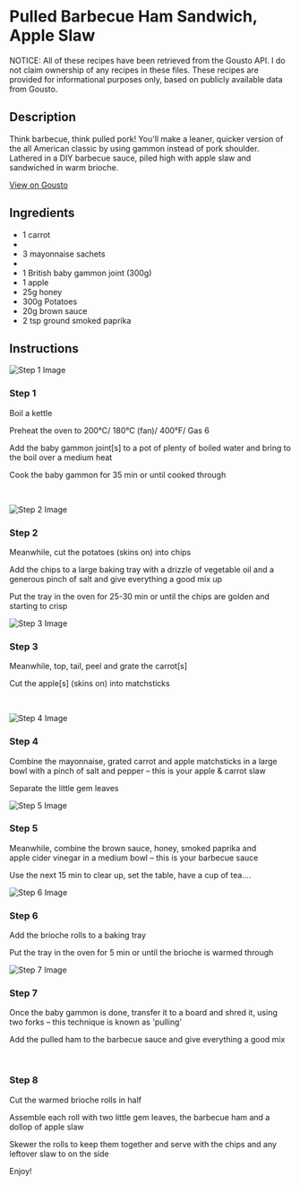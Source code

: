 # Pulled Barbecue Ham Sandwich, Apple Slaw

NOTICE: All of these recipes have been retrieved from the Gousto API. I do not claim ownership of any recipes in these files. These recipes are provided for informational purposes only, based on publicly available data from Gousto.

## Description

Think barbecue, think pulled pork! You'll make a leaner, quicker version of the all American classic by using gammon instead of pork shoulder.  Lathered in a DIY barbecue sauce, piled high with apple slaw and sandwiched in warm brioche. 

[View on Gousto](https://www.gousto.co.uk/recipes/cookbook/pulled-barbecue-ham-sandwich-apple-slaw)

## Ingredients

- 1 carrot
- 
- 3 mayonnaise sachets
- 
- 1 British baby gammon joint (300g)
- 1 apple 
- 25g honey 
- 300g Potatoes
- 20g brown sauce
- 2 tsp ground smoked paprika

## Instructions

![Step 1 Image](https://production-media.gousto.co.uk/cms/recipe-step-image/1172_step-1-x200.jpg)

### Step 1

Boil a kettle


Preheat the oven to 200&deg;C/ 180&deg;C (fan)/ 400&deg;F/ Gas 6


Add the&nbsp;baby gammon joint<span class="text-danger">[s]</span><span class="text-danger">&nbsp;</span>to a pot of plenty of&nbsp;boiled water&nbsp;and bring to the boil over a medium heat


Cook the&nbsp;baby gammon<span class="text-danger">&nbsp;</span>for 35 min or until cooked through


&nbsp;

![Step 2 Image](https://production-media.gousto.co.uk/cms/recipe-step-image/1172_step-2-x200.jpg)

### Step 2

Meanwhile, cut the potatoes (skins on) into chips


Add the chips to a large baking tray with a drizzle of vegetable oil and a generous pinch of salt and give everything a good mix up


Put the tray in the oven for 25-30 min or until the chips are golden and starting to crisp

![Step 3 Image](https://production-media.gousto.co.uk/cms/recipe-step-image/1172_step-3-x200.jpg)

### Step 3

Meanwhile, top, tail, peel and grate the&nbsp;carrot<span class="text-danger">[s]</span>


Cut the&nbsp;apple<span class="text-danger">[s]</span>&nbsp;(skins on) into matchsticks&nbsp;


&nbsp;

![Step 4 Image](https://production-media.gousto.co.uk/cms/recipe-step-image/1172_step-4-x200.jpg)

### Step 4

Combine the mayonnaise,&nbsp;grated carrot&nbsp;and&nbsp;apple matchsticks in a large bowl with a pinch of salt and pepper&nbsp;&ndash; this is your apple &amp; carrot slaw&nbsp;


Separate&nbsp;the little gem leaves&nbsp;

![Step 5 Image](https://production-media.gousto.co.uk/cms/recipe-step-image/1172_step-5-x200.jpg)

### Step 5

Meanwhile, combine the brown sauce, honey,&nbsp;smoked paprika&nbsp;and apple&nbsp;cider vinegar in a medium bowl &ndash; this is your barbecue sauce


Use the next 15 min to clear up, set the table, have a cup of tea....

![Step 6 Image](https://production-media.gousto.co.uk/cms/recipe-step-image/1172.step-6-x200.jpg)

### Step 6

Add the&nbsp;brioche rolls to a baking tray


Put the tray in the oven for 5 min or until the brioche is warmed through

![Step 7 Image](https://production-media.gousto.co.uk/cms/recipe-step-image/1172_step-7-x200.jpg)

### Step 7

Once the baby gammon is done, transfer it to a board and shred it, using two forks &ndash; this technique is known as 'pulling'


Add the pulled ham to the&nbsp;barbecue&nbsp;sauce and give everything a good mix&nbsp;


&nbsp;

### Step 8

Cut the warmed&nbsp;brioche&nbsp;rolls&nbsp;in half


Assemble each&nbsp;roll&nbsp;with two little gem leaves, the <span class="text-highlight">barbecue</span>&nbsp;ham and&nbsp;a dollop&nbsp;of&nbsp;apple slaw


Skewer the&nbsp;rolls&nbsp;to keep them together and serve with the&nbsp;chips and any leftover slaw to on the side


Enjoy!

